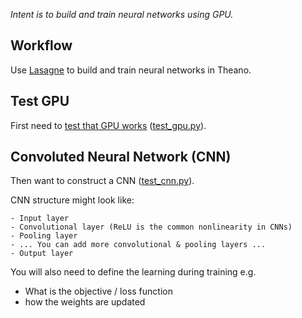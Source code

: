_Intent is to build and train neural networks using GPU._

## Workflow

Use [Lasagne](https://github.com/Lasagne/Lasagne) to build and train neural networks in Theano.

## Test GPU

First need to [test that GPU works](http://deeplearning.net/software/theano/tutorial/using_gpu.html) ([test_gpu.py](test_gpu.py)).

## Convoluted Neural Network (CNN)

Then want to construct a CNN ([test_cnn.py](test_cnn.py)).

CNN structure might look like:

```
- Input layer
- Convolutional layer (ReLU is the common nonlinearity in CNNs)
- Pooling layer
- ... You can add more convolutional & pooling layers ...
- Output layer
```

You will also need to define the learning during training e.g.

- What is the objective / loss function
- how the weights are updated

